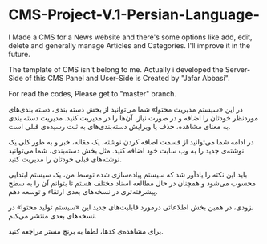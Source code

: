 # CMS-Project-V.1-Persian-Language-
I Made a CMS for a News website and there's some options like add, edit, delete and generally manage Articles and Categories. I'll improve it in the future.

The template of CMS isn't belong to me. Actually i developed the Server-Side of this CMS Panel and User-Side is Created by "Jafar Abbasi".

For read the codes, Please get to "master" branch.

در این «سیستم مدیریت محتوا» شما می‌توانید از بخش دسته بندی، دسته بندی‌های موردنظر خودتان را اضافه و در صورت نیاز، آن‌ها را در مدیریت کنید. مدیریت دسته بندی به معنای مشاهده، حذف یا ویرایش دسته‌بندی‌های به ثبت رسیده‌ی قبلی است.

در ادامه شما می‌توانید از قسمت اضافه کردن نوشته، یک مقاله، خبر و به طور کلی یک نوشته‌ی جدید را به وب سایت خود اضافه کنید. مثل بخش دسته‌بندی، شما می‌توانید نوشته‌های قبلی خودتان را مدیریت کنید. 

باید این نکته را یادآور شد که سیستم پیاده‌سازی شده توسط من، یک سیستم ابتدایی محسوب می‌شود و همچنان در حال مطالعه اسناد مختلف هستم تا بتوانم آن را به سطح پیشرفته‌تری در نسخه‌های بعدی ارتقاء و توسعه دهم.


بزودی، در همین بخش اطلاعاتی درمورد قابلیت‌های جدید این «سیستم تولید محتوا» در نسخه‌های بعدی منتشر می‌کنم.


برای مشاهده‌ی کدها، لطفا به برنچ مستر مراجعه کنید.
